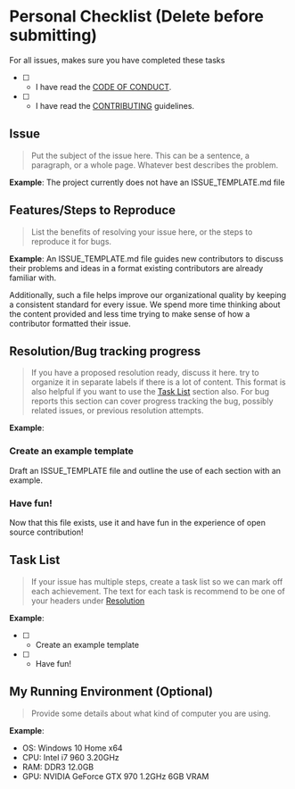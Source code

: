 # Personal Checklist (Delete before submitting)
For all issues, makes sure you have completed these tasks
- [ ] - I have read the [CODE OF CONDUCT](../CODE_OF_CONDUCT.md).
- [ ] - I have read the [CONTRIBUTING](../CONTRIBUTING.md) guidelines.

## Issue
>Put the subject of the issue here. This can be a sentence, a paragraph, or a whole page. Whatever best describes the problem.

**Example**:
The project currently does not have an ISSUE_TEMPLATE.md file


## Features/Steps to Reproduce
>List the benefits of resolving your issue here, or the steps to reproduce it for bugs.

**Example**:
An ISSUE_TEMPLATE.md file guides new contributors to discuss their problems and ideas in a format existing contributors are already familiar with.

Additionally, such a file helps improve our organizational quality by keeping a consistent  standard for every issue. We spend more time thinking about the content provided and less time trying to make sense of how a contributor formatted their issue.


## Resolution/Bug tracking progress
>If you have a proposed resolution ready, discuss it here. try to organize it in separate labels if there is a lot of content. This format is also helpful if you want to use the [Task List](#task-list) section also.
>For bug reports this section can cover progress tracking the bug, possibly related issues, or previous resolution attempts.

**Example**:
### Create an example template
Draft an ISSUE_TEMPLATE file and outline the use of each section with an example.
### Have fun!
Now that this file exists, use it and have fun in the experience of open source contribution!


## Task List
>If your issue has multiple steps, create a task list so we can mark off each achievement. The text for each task is recommend to be one of your headers under [Resolution](#resolution)

**Example**:
- [ ] - Create an example template
- [ ] - Have fun!


## My Running Environment (Optional)
> Provide some details about what kind of computer you are using.

**Example**:
* OS: Windows 10 Home x64
* CPU: Intel i7 960 3.20GHz
* RAM: DDR3 12.0GB
* GPU: NVIDIA GeForce GTX 970 1.2GHz 6GB VRAM 
